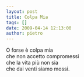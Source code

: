```yaml
---
layout: post
title: Colpa Mia
tags: []
date: 2009-04-14 12:13:00
author: pietro
---
```

O forse è colpa mia<br/>che non accetto compromessi<br/>che la vita più non sia<br/>che dai venti siamo mossi.

